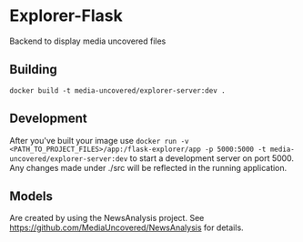 Explorer-Flask
==============

Backend to display media uncovered files


Building
--------
`docker build -t media-uncovered/explorer-server:dev .`


Development
-----------
After you've built your image use
`docker run -v <PATH_TO_PROJECT_FILES>/app:/flask-explorer/app -p 5000:5000 -t media-uncovered/explorer-server:dev`
to start a development server on port 5000. Any changes made under ./src
will be reflected in the running application.


Models
------
Are created by using the NewsAnalysis project. See https://github.com/MediaUncovered/NewsAnalysis for details.


